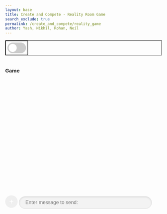 ```yaml
---
layout: base
title: Create and Compete - Reality Room Game
search_exclude: true
permalink: /create_and_compete/reality_game
author: Yash, Nikhil, Rohan, Neil
---
```




<table class="sub-menu">
    <tr>
        <td>
            <label class="switch">
                <input type="checkbox" id="toggle-switch" onclick="toggleRedirect()">
                <span class="slider round"></span>
            </label>
        </td>
    </tr>
</table>

<div id="main-content">
    <div id="chatPanel">
        <h3>Game</h3>
        <div id="outputDiv"></div>
        <form>
            <button class="plus-button" onclick="triggerFileUpload()">+</button>
            <input type="file" id="file-input">
            <input placeholder="Enter message to send:" type="text" id="messageBox" name="message">
        </form>
    </div>
</div>

<style>
    table, th, td {
        border: 1px solid black;
        border-collapse: collapse;
    }
    th, td {
        padding: 5px;
        text-align: left;
    }
    .small {
        font-size: 8px;
    }
    h3 {
        margin-bottom: 20px;
    }
    #main-content {
        display: flex;
        align-content: space-between;
    }
    #userPanel {
        margin-left: auto;
        width: 30%;
    }
    #chatPanel {
        position: relative;
        width: 700px;
        height: 500px;
    }
    #messageBox {
        width: 85%;
        height: 40px;
        padding: 15px 20px;
        font-size: 16px;
        border: 1px solid #ddd;
        outline: none;
        background-color: #f3f3f3;
        border-radius: 30px;
        box-shadow: inset 0 2px 5px rgba(0, 0, 0, 0.1);
        color: #333;
    }
    #outputDiv {
        flex-grow: 1;
        overflow-y: auto;
        max-height: calc(100% - 135px);
    }
    form {
        position: absolute;
        bottom: 0;
        width: 100%;
        padding: 10px 0;
    }
    .message-bubble {
        background-color: #218aff;
        padding: 10px;
        border-radius: 10px;
        margin: 5px 0;
        max-width: 80%;
        word-wrap: break-word;
    }
    .cell {
        display: flex;
    }
    .cell-content {
        margin-left: 10px;
    }
    .profile-photo {
        border-radius: 30px;
    }
    .plus-button {
        width: 40px;
        height: 40px;
        color: white;
        border: none;
        border-radius: 50%;
        align-items: center;
        justify-content: center;
        cursor: pointer;
        font-size: 24px;
        outline: none;
    }
    input[type="file"] {
        display: none;
    }
</style>

<style>
    @keyframes screenFlash {
        0% {
            background-color: white;
        }
        50% {
            background-color: #8B0000;
        }
        100% {
            background-color: white;
        }
    }

    .flash {
        animation: screenFlash 2.5s ease-out;
        height: 100vh;
        width: 100vw;
    }
</style>

<style>
    .switch {
        position: relative;
        display: inline-block;
        width: 60px;
        height: 34px;
    }

    .switch input {
        opacity: 0;
        width: 0;
        height: 0;
    }

    .slider {
        position: absolute;
        cursor: pointer;
        top: 0;
        left: 0;
        right: 0;
        bottom: 0;
        background-color: #ccc;
        -webkit-transition: .4s;
        transition: .4s;
    }

    .slider:before {
        position: absolute;
        content: "";
        height: 26px;
        width: 26px;
        left: 4px;
        bottom: 4px;
        background-color: white;
        -webkit-transition: .4s;
        transition: .4s;
    }

    input:checked + .slider {
        background-color: #2196F3;
    }

    input:focus + .slider {
        box-shadow: 0 0 1px #2196F3;
    }

    input:checked + .slider:before {
        -webkit-transform: translateX(26px);
        -ms-transform: translateX(26px);
        transform: translateX(26px);
    }

    .slider.round {
        border-radius: 35px;
    }

    .slider.round:before {
        border-radius: 50%;
    }
</style>

<script>
    // chat functionality
    document.getElementById('messageBox').addEventListener('keypress', function(event) {
        if (event.key === 'Enter') {
            event.preventDefault() // prevent page refresh
            var inputValue = event.target.value; // get da content of the message
            var messageContent = inputValue;
            const fileInput = document.getElementById('file-input');
            const file = fileInput.files[0];

            const apiUrl = `https://api.api-ninjas.com/v1/profanityfilter?text=${encodeURIComponent(inputValue)}`;

            fetch(apiUrl, {
                method: 'GET',
                headers: {
                    'X-Api-Key': 'uZQcFwYU/4Ttvkv9wmSYpQ==ERhuZfToEn2rmGWJ'
                }
            })
            .then(response => {
                if (response.ok) {
                    return response.json();
                } else {
                    throw new Error(`Error: ${response.status}`);
                }
            })
            .then(data => {
                if (data.has_profanity) {
                    console.log('Profanity detected!');
                    console.log('Censored message:', data.censored);

                    messageContent = data.censored;
                } else {
                    console.log('No profanity');
                }

                var paragraph = document.createElement('p');
                paragraph.textContent = messageContent;
                paragraph.classList.add('message-bubble');
                document.getElementById('outputDiv').appendChild(paragraph);
                event.target.value = ''; // clear box

                const messagesDiv = document.getElementById('outputDiv');
                messagesDiv.scrollTop = messagesDiv.scrollHeight;

                const boomSound = new Audio('../images/boom.mp3');
                if (messageContent.toLowerCase() === 'boom') {
                    boomSound.play();
                    document.body.classList.add('flash');
                    setTimeout(() => {
                        document.body.classList.remove('flash');
                    }, 500); // Remove the flash effect after 0.5s
                }
            })
            .catch(error => {
                console.error(error);
            });
        }
    });
</script>

<script>
    async function fetchPosts() {
        const urlParams = new URLSearchParams(window.location.search);
        const postId = urlParams.get('postId');
        console.log(postId)
        console.log("test")

        try {
            const response = await fetch(`${pythonURI}/api/post`, fetchOptions);
            if (!response.ok) {
                throw new Error('Failed to fetch groups: ' + response.statusText);
            }
            const posts = await response.json();
            console.log(posts)

        } catch (error) {
            console.error('Error fetching groups:', error);
        }
    }
    fetchPosts();

    // file upload functionality
    function triggerFileUpload() {
        document.getElementById('file-input').click();
    }

    function toggleRedirect() {
        const checkbox = document.getElementById('toggle-switch');
        if (checkbox.checked) {
            window.location.href = '{{site.baseurl}}/create_and_compete/realityroom';
        }
    }
</script>
